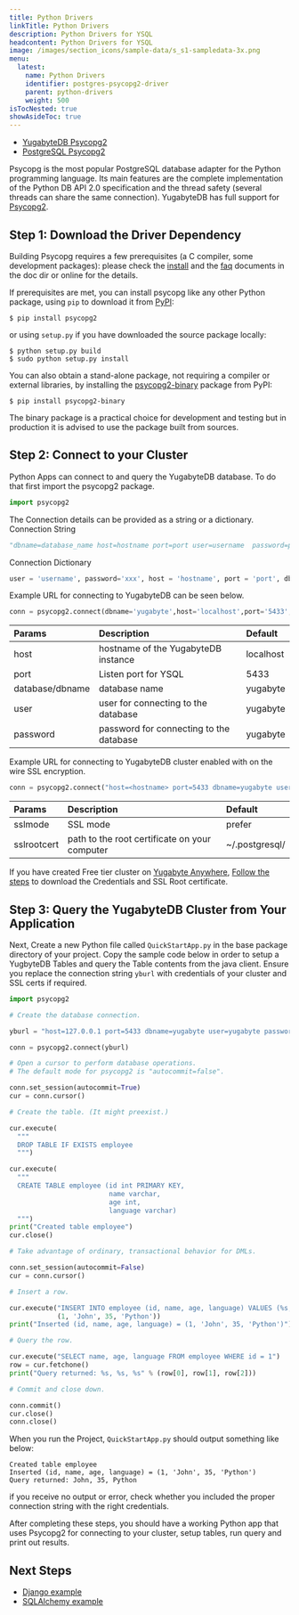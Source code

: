 ```yaml
---
title: Python Drivers
linkTitle: Python Drivers
description: Python Drivers for YSQL
headcontent: Python Drivers for YSQL
image: /images/section_icons/sample-data/s_s1-sampledata-3x.png
menu:
  latest:
    name: Python Drivers
    identifier: postgres-psycopg2-driver
    parent: python-drivers
    weight: 500
isTocNested: true
showAsideToc: true
---
```


<ul class="nav nav-tabs-alt nav-tabs-yb">

  <li >
    <a href="/latest/drivers-orms/python/yugabyte-psycopg2" class="nav-link active">
      <i class="icon-java-bold" aria-hidden="true"></i>
      YugabyteDB Psycopg2
    </a>
  </li>

  <li >
    <a href="/latest/drivers-orms/python/postgres-psycopg2" class="nav-link">
      <i class="icon-postgres" aria-hidden="true"></i>
      PostgreSQL Psycopg2
    </a>
  </li>

</ul>

Psycopg is the most popular PostgreSQL database adapter for the Python programming language. Its main features are the complete implementation of the Python DB API 2.0 specification and the thread safety (several threads can share the same connection). YugabyteDB has full support for [Psycopg2](https://www.psycopg.org/).

## Step 1: Download the Driver Dependency

Building Psycopg requires a few prerequisites (a C compiler, some development packages): please check the [install](https://www.psycopg.org/docs/install.html#install-from-source) and the [faq](https://www.psycopg.org/docs/faq.html#faq-compile) documents in the doc dir or online for the details.

If prerequisites are met, you can install psycopg like any other Python package, using ``pip`` to download it from [PyPI](https://pypi.org/project/psycopg2/):
```
$ pip install psycopg2
```
or using ``setup.py`` if you have downloaded the source package locally:
```
$ python setup.py build
$ sudo python setup.py install
```
You can also obtain a stand-alone package, not requiring a compiler or external libraries, by installing the [psycopg2-binary](https://pypi.org/project/psycopg2-binary/) package from PyPI:
```
$ pip install psycopg2-binary
```
The binary package is a practical choice for development and testing but in production it is advised to use the package built from sources.

## Step 2: Connect to your Cluster

Python Apps can connect to and query the YugabyteDB database. To do that first import the psycopg2 package. 
```python
import psycopg2
```
The Connection details can be provided as a string or a dictionary.
Connection String

```python
"dbname=database_name host=hostname port=port user=username  password=password"
```
Connection Dictionary
```python
user = 'username', password='xxx', host = 'hostname', port = 'port', dbname = 'database_name'
```

Example URL for connecting to YugabyteDB can be seen below.

```python
conn = psycopg2.connect(dbname='yugabyte',host='localhost',port='5433',user='yugabyte',password='yugabyte')
```

| Params | Description | Default |
| :---------- | :---------- | :------ |
| host  | hostname of the YugabyteDB instance | localhost
| port |  Listen port for YSQL | 5433
| database/dbname | database name | yugabyte
| user | user for connecting to the database | yugabyte
| password | password for connecting to the database | yugabyte

Example URL for connecting to YugabyteDB cluster enabled with on the wire SSL encryption.

```python
conn = psycopg2.connect("host=<hostname> port=5433 dbname=yugabyte user=<username> password=<password> sslmode=verify-full sslrootcert=/Users/my-user/Downloads/root.crt")
```

| Params | Description | Default |
| :---------- | :---------- | :------ |
| sslmode | SSL mode  | prefer
| sslrootcert | path to the root certificate on your computer | ~/.postgresql/

If you have created Free tier cluster on [Yugabyte Anywhere](https://www.yugabyte.com/cloud/), [Follow the steps](/latest/yugabyte-cloud/cloud-connect/connect-applications/) to download the Credentials and SSL Root certificate.

## Step 3: Query the YugabyteDB Cluster from Your Application

Next, Create a new Python file called `QuickStartApp.py` in the base package directory of your project. Copy the sample code below in order to setup a YugbyteDB Tables and query the Table contents from the java client. Ensure you replace the connection string `yburl` with credentials of your cluster and SSL certs if required.
```python
import psycopg2

# Create the database connection.

yburl = "host=127.0.0.1 port=5433 dbname=yugabyte user=yugabyte password=yugabyte"

conn = psycopg2.connect(yburl)

# Open a cursor to perform database operations.
# The default mode for psycopg2 is "autocommit=false".

conn.set_session(autocommit=True)
cur = conn.cursor()

# Create the table. (It might preexist.)

cur.execute(
  """
  DROP TABLE IF EXISTS employee
  """)

cur.execute(
  """
  CREATE TABLE employee (id int PRIMARY KEY,
                         name varchar,
                         age int,
                         language varchar)
  """)
print("Created table employee")
cur.close()

# Take advantage of ordinary, transactional behavior for DMLs.

conn.set_session(autocommit=False)
cur = conn.cursor()

# Insert a row.

cur.execute("INSERT INTO employee (id, name, age, language) VALUES (%s, %s, %s, %s)",
            (1, 'John', 35, 'Python'))
print("Inserted (id, name, age, language) = (1, 'John', 35, 'Python')")

# Query the row.

cur.execute("SELECT name, age, language FROM employee WHERE id = 1")
row = cur.fetchone()
print("Query returned: %s, %s, %s" % (row[0], row[1], row[2]))

# Commit and close down.

conn.commit()
cur.close()
conn.close()
```
When you run the Project, `QuickStartApp.py` should output something like below:

```text
Created table employee
Inserted (id, name, age, language) = (1, 'John', 35, 'Python')
Query returned: John, 35, Python
```

if you receive no output or error, check whether you included the proper connection string with the right credentials.

After completing these steps, you should have a working Python app that uses Psycopg2 for connecting to your cluster, setup tables, run query and print out results.

## Next Steps

- [Django example](/latest/drivers-orms/python/django/)
- [SQLAlchemy example](/latest/drivers-orms/python/sqlalchemy/)

